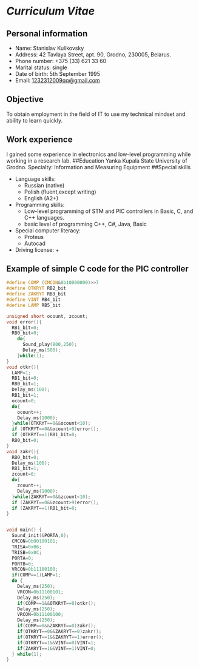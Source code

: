 # *Curriculum Vitae*
## Personal information
* Name: Stanislav Kulikovsky
* Address: 42 Tavlaya Street, apt. 90, Grodno, 230005, Belarus.
* Phone number: +375 (33) 621 33 60
* Marital status: single
* Date of birth: 5th September 1995
* Email: 1232312009qq@gmail.com
## Objective
To obtain employment in the field of IT to use my technical mindset and ability to learn quickly.
## Work experience 
I gained some experience in electronics and low-level programming while working in a research lab.
##Education
Yanka Kupala State University of Grodno. Specialty: Information and Measuring Equipment
##Special skills
* Language skills:
  + Russian (native)
  + Polish (fluent,except writing)
  + English (A2+)
* Programming skills:
  + Low-level programming of STM and PIC controllers in Basic, C, and C++ languages.
  + basic level of programming C++, C#, Java, Basic
* Special computer literacy:
  + Proteus
  + Autocad
* Driving license: +
## Example of simple C code for the PIC controller
```C
#define COMP (CMCON&0b10000000)>>7  
#define OTKRYT RB2_bit  
#define ZAKRYT RB3_bit
#define VINT RB4_bit  
#define LAMP RB5_bit    

unsigned short ocount, zcount;  
void error(){
  RB1_bit=0;
  RB0_bit=0;
    do{                            
      Sound_play(800,250);            
      Delay_ms(500);                 
    }while(1);                      
}
void otkr(){
  LAMP=1;                       
  RB1_bit=0;                  
  RB0_bit=1;                     
  Delay_ms(100);              
  RB1_bit=1;               
  ocount=0;                      
  do{                         
    ocount++;                       
    Delay_ms(1000);                
  }while(OTKRYT==0&&ocount<10);  
  if (OTKRYT==0&&ocount>9)error();
  if (OTKRYT==1)RB1_bit=0;        
  RB0_bit=0;
}
void zakr(){
  RB0_bit=0;                  
  Delay_ms(100);                 
  RB1_bit=1;               
  zcount=0;                      
  do{                          
    zcount++;                     
    Delay_ms(1000);                 
  }while(ZAKRYT==0&&zcount<10); 
  if (ZAKRYT==0&&zcount>9)error();
  if (ZAKRYT==1)RB1_bit=0;      
}


void main() {                   
  Sound_init(&PORTA,0);        
  CMCON=0b00100101;             
  TRISA=0x06;                   
  TRISB=0x0C;                  
  PORTA=0;                     
  PORTB=0;                   
  VRCON=0b11100100;             
  if(COMP==1)LAMP=1;            
  do {                             
    Delay_ms(250);                   
    VRCON=0b11100101;             
    Delay_ms(250);                  
    if(COMP==1&&OTKRYT==0)otkr();   
    Delay_ms(250);                   
    VRCON=0b11100100;             
    Delay_ms(250);                   
    if(COMP==0&&ZAKRYT==0)zakr();
    if(OTKRYT==0&&ZAKRYT==0)zakr();
    if(OTKRYT==1&&ZAKRYT==1)error();
    if(OTKRYT==1&&VINT==0)VINT=1;
    if(ZAKRYT==1&&VINT==1)VINT=0;
  } while(1);                        
}
```

